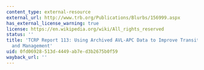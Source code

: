 ```yaml
---
content_type: external-resource
external_url: http://www.trb.org/Publications/Blurbs/156999.aspx
has_external_license_warning: true
license: https://en.wikipedia.org/wiki/All_rights_reserved
status: ''
title: 'TCRP Report 113: Using Archived AVL-APC Data to Improve Transit Performance
  and Management'
uid: 0fd06928-513d-4449-ab7e-d3b2675b0f59
wayback_url: ''
---
```

